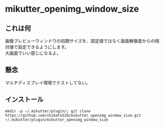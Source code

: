 mikutter_openimg_window_size
====

## これは何
画像プレビューウィンドウの初期サイズを、固定値ではなく画面解像度からの相対値で設定できるようにします。  
大画面でいい感じになるよ。

## 懸念
マルチディスプレイ環境でテストしてない。

## インストール
```
mkdir -p ~/.mikutter/plugin/; git clone https://github.com/shibafu528/mikutter_openimg_window_size.git ~/.mikutter/plugin/mikutter_openimg_window_size
```
